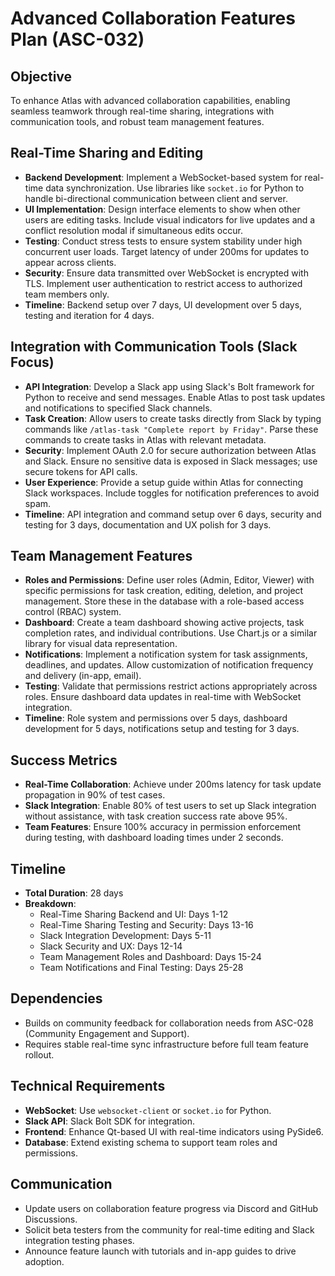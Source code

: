 # Advanced Collaboration Features Plan (ASC-032)

## Objective
To enhance Atlas with advanced collaboration capabilities, enabling seamless teamwork through real-time sharing, integrations with communication tools, and robust team management features.

## Real-Time Sharing and Editing
- **Backend Development**: Implement a WebSocket-based system for real-time data synchronization. Use libraries like `socket.io` for Python to handle bi-directional communication between client and server.
- **UI Implementation**: Design interface elements to show when other users are editing tasks. Include visual indicators for live updates and a conflict resolution modal if simultaneous edits occur.
- **Testing**: Conduct stress tests to ensure system stability under high concurrent user loads. Target latency of under 200ms for updates to appear across clients.
- **Security**: Ensure data transmitted over WebSocket is encrypted with TLS. Implement user authentication to restrict access to authorized team members only.
- **Timeline**: Backend setup over 7 days, UI development over 5 days, testing and iteration for 4 days.

## Integration with Communication Tools (Slack Focus)
- **API Integration**: Develop a Slack app using Slack's Bolt framework for Python to receive and send messages. Enable Atlas to post task updates and notifications to specified Slack channels.
- **Task Creation**: Allow users to create tasks directly from Slack by typing commands like `/atlas-task "Complete report by Friday"`. Parse these commands to create tasks in Atlas with relevant metadata.
- **Security**: Implement OAuth 2.0 for secure authorization between Atlas and Slack. Ensure no sensitive data is exposed in Slack messages; use secure tokens for API calls.
- **User Experience**: Provide a setup guide within Atlas for connecting Slack workspaces. Include toggles for notification preferences to avoid spam.
- **Timeline**: API integration and command setup over 6 days, security and testing for 3 days, documentation and UX polish for 3 days.

## Team Management Features
- **Roles and Permissions**: Define user roles (Admin, Editor, Viewer) with specific permissions for task creation, editing, deletion, and project management. Store these in the database with a role-based access control (RBAC) system.
- **Dashboard**: Create a team dashboard showing active projects, task completion rates, and individual contributions. Use Chart.js or a similar library for visual data representation.
- **Notifications**: Implement a notification system for task assignments, deadlines, and updates. Allow customization of notification frequency and delivery (in-app, email).
- **Testing**: Validate that permissions restrict actions appropriately across roles. Ensure dashboard data updates in real-time with WebSocket integration.
- **Timeline**: Role system and permissions over 5 days, dashboard development for 5 days, notifications setup and testing for 3 days.

## Success Metrics
- **Real-Time Collaboration**: Achieve under 200ms latency for task update propagation in 90% of test cases.
- **Slack Integration**: Enable 80% of test users to set up Slack integration without assistance, with task creation success rate above 95%.
- **Team Features**: Ensure 100% accuracy in permission enforcement during testing, with dashboard loading times under 2 seconds.

## Timeline
- **Total Duration**: 28 days
- **Breakdown**:
  - Real-Time Sharing Backend and UI: Days 1-12
  - Real-Time Sharing Testing and Security: Days 13-16
  - Slack Integration Development: Days 5-11
  - Slack Security and UX: Days 12-14
  - Team Management Roles and Dashboard: Days 15-24
  - Team Notifications and Final Testing: Days 25-28

## Dependencies
- Builds on community feedback for collaboration needs from ASC-028 (Community Engagement and Support).
- Requires stable real-time sync infrastructure before full team feature rollout.

## Technical Requirements
- **WebSocket**: Use `websocket-client` or `socket.io` for Python.
- **Slack API**: Slack Bolt SDK for integration.
- **Frontend**: Enhance Qt-based UI with real-time indicators using PySide6.
- **Database**: Extend existing schema to support team roles and permissions.

## Communication
- Update users on collaboration feature progress via Discord and GitHub Discussions.
- Solicit beta testers from the community for real-time editing and Slack integration testing phases.
- Announce feature launch with tutorials and in-app guides to drive adoption.
